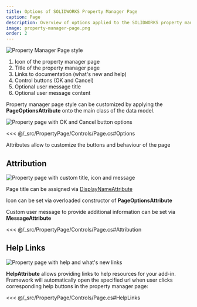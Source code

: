 ```yaml
---
title: Options of SOLIDWORKS Property Manager Page
caption: Page
description: Overview of options applied to the SOLIDWORKS property manager page itself
image: property-manager-page.png
order: 2
---
```

![Property Manager Page style](property-manager-page.png)

1. Icon of the property manager page
1. Title of the property manager page
1. Links to documentation (what's new and help)
1. Control buttons (OK and Cancel)
1. Optional user message title
1. Optional user message content

Property manager page style can be customized by applying the **PageOptionsAttribute** onto the main class of the data model.

![Property page with OK and Cancel button options](pmpage-options.png)

<<< @/_src/PropertyPage/Controls/Page.cs#Options

Attributes allow to customize the buttons and behaviour of the page

## Attribution

![Property page with custom title, icon and message](pmpage-attributes.png)

Page title can be assigned via [DisplayNameAttribute](https://docs.microsoft.com/en-us/dotnet/api/system.componentmodel.displaynameattribute?view=netframework-4.7.2)

Icon can be set via overloaded constructor of **PageOptionsAttribute**

Custom user message to provide additional information can be set via **MessageAttribute**

<<< @/_src/PropertyPage/Controls/Page.cs#Attribution

## Help Links

![Property page with help and what's new links](pmpage-help.png)

**HelpAttribute** allows providing links to help resources for your add-in. Framework will automatically open the specified url when user clicks corresponding help buttons in the property manager page:

<<< @/_src/PropertyPage/Controls/Page.cs#HelpLinks
